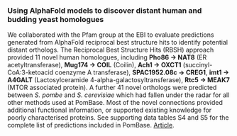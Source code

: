 ### Using AlphaFold models to discover distant human and budding yeast homologues
<!-- pombase_flags: frontpage -->
<!-- newsfeed_thumbnail: protein-structure.png -->

We collaborated with the Pfam group at the EBI to evaluate predictions generated from AlphaFold 
reciprocal best structure hits to identify potential distant
orthologs. The Reciprocal Best Structure Hits (RBSH) approach provided 
11 novel human homologues, including **Pho86 -> NAT8** (ER acetyltransferase), **Mug174 -> COIL** (Coilin), 
**Ach1 -> OXCT1** (succinyl-CoA:3-ketoacid coenzyme A transferase), **SPAC1952.08c -> CREG1**, **imt1 -> A4GALT** 
(Lactosylceramide 4-alpha-galactosyltransferase), **Rtc5 -> MEAK7** (MTOR associated protein). 
A further 41 novel orthologs were predicted between *S. pombe* and *S. cerevisiae* which had fallen under 
the radar for all other methods used at PomBase. Most of the novel connections provided additional 
functional information, or supported existing knowledge for poorly characterised proteins. See supporting 
data tables S4 and S5 for the complete list of predictions included in PomBase. 
[Article](https://academic.oup.com/bioinformaticsadvances/advance-article/doi/10.1093/bioadv/vbac072/6749558).
